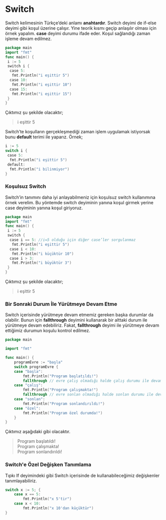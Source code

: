 # Switch

Switch kelimesinin Türkçe’deki anlamı **anahtardır**. Switch deyimi de if-else deyimi gibi koşul üzerine çalışır. Yine teorik kısmı geçip anlaşılır olması için örnek yapalım. **case** deyimi durumu ifade eder. Koşul sağlandığı zaman işleme devam edilmez.

```go
package main
import "fmt"
func main() {
 i := 5
 switch i {
  case 5:
   fmt.Println("i eşittir 5")
  case 10:
   fmt.Println("i eşittir 10")
  case 15:
   fmt.Println("i eşittir 15")
 }
}
```

Çıktımız şu şekilde olacaktır;

> i eşittir 5

Switch’te koşulların gerçekleşmediği zaman işlem uygulamak istiyorsak bunu **default** terimi ile yaparız. Örnek;

```go
i := 5
switch i {
 case 5:
  fmt.Println("i eşittir 5")
 default:
  fmt.Println("i bilinmiyor")
}
```

### **Koşulsuz Switch**

Switch’in tanımını daha iyi anlayabilmeniz için koşulsuz switch kullanımına örnek verelim. Bu yöntemde switch deyiminin yanına koşul girmek yerine case deyiminin yanına koşul giriyoruz.

```go
package main
import "fmt"
func main() {
 i := 5
 switch {
  case i == 5: //i=5 olduğu için diğer case’ler sorgulanmaz
   fmt.Println("i eşittir 5")
  case i < 10:
   fmt.Println("i küçüktür 10")
  case i > 3:
   fmt.Println("i büyüktür 3")
 }
}
```

Çıktımız şu şekilde olacaktır;

> i eşittir 5

### Bir Sonraki Durum İle Yürütmeye Devam Etme

Switch içerisinde yürütmeye devam etmemiz gereken başka durumlar da olabilir. Bunun için **fallthrough** deyimini kullanarak bir alttaki durum ile yürütmeye devam edebiliriz. Fakat, **fallthrough** deyimi ile yürütmeye devam ettiğimiz durumun koşulu kontrol edilmez.

```go
package main

import "fmt"

func main() {
	programEvre := "başla"
	switch programEvre {
	case "başla":
		fmt.Println("Program başlatıldı!")
		fallthrough // evre çalış olmadığı halde çalış durumu ile devam edecektir
	case "çalış":
		fmt.Println("Program çalışmakta!")
		fallthrough // evre sonlan olmadığı halde sonlan durumu ile devam edecektir
	case "sonlan":
		fmt.Println("Program sonlandırıldı!")
	case "özel":
		fmt.Println("Program özel durumda!")
	}
}
```

Çıktımız aşağıdaki gibi olacaktır.

> Program başlatıldı!\
> Program çalışmakta!\
> Program sonlandırıldı!



### Switch'e Özel Değişken Tanımlama

Tıpkı If deyimindeki gibi Switch içerisinde de kullanabileceğimiz değişkenler tanımlayabiliriz.

```go
switch x := 5; {
	case x == 5:
		fmt.Println("x 5'tir")
	case x < 10:
		fmt.Println("x 10'dan küçüktür")
}
```
